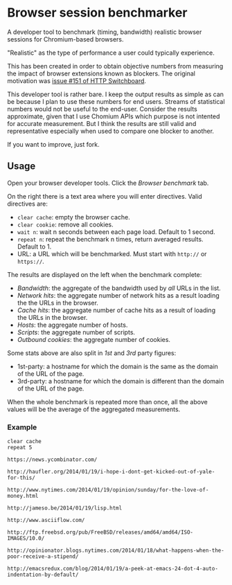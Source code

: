 # Browser session benchmarker

A developer tool to benchmark (timing, bandwidth) realistic browser sessions
for Chromium-based browsers.

"Realistic" as the type of performance a user could typically experience.

This has been created in order to obtain objective numbers from measuring the
impact of browser extensions known as blockers. The original motivation
was [issue #151 of HTTP Switchboard](https://github.com/gorhill/httpswitchboard/issues/151).

This developer tool is rather bare. I keep the output results as simple as can
be because I plan to use these numbers for end users. Streams of statistical
numbers would not be useful to the end-user. Consider the results approximate,
given that I use Chomium APIs which purpose is not intented for accurate
measurement. But I think the results are still valid and representative especially
when used to compare one blocker to another.

If you want to improve, just fork.


## Usage

Open your browser developer tools. Click the *Browser benchmark*  tab.

On the right there is a text area where you will enter directives. Valid directives
are:
- `clear cache`: empty the browser cache.
- `clear cookie`: remove all cookies.
- `wait n`: wait n seconds between each page load. Default to 1 second.
- `repeat n`: repeat the benchmark n times, return averaged results. Default to 1.
- URL: a URL which will be benchmarked. Must start with `http://` or `https://`.

The results are displayed on the left when the benchmark complete:
- *Bandwidth*: the aggregate of the bandwidth used by *all* URLs in the list.
- *Network hits*: the aggregate number of network hits as a result loading the the URLs in the browser.
- *Cache hits*: the aggregate number of cache hits as a result of loading the URLs in the browser.
- *Hosts*: the aggregate number of hosts.
- *Scripts*: the aggregate number of scripts.
- *Outbound cookies*: the aggregate number of cookies.

Some stats above are also split in *1st* and *3rd* party figures:
- 1st-party: a hostname for which the domain is the same as the domain of the URL of the page.
- 3rd-party: a hostname for which the domain is different than the domain of the URL of the page.

When the whole benchmark is repeated more than once, all the above values will
be the average of the aggregated measurements.

### Example

```
clear cache
repeat 5

https://news.ycombinator.com/

http://haufler.org/2014/01/19/i-hope-i-dont-get-kicked-out-of-yale-for-this/

http://www.nytimes.com/2014/01/19/opinion/sunday/for-the-love-of-money.html

http://jameso.be/2014/01/19/lisp.html

http://www.asciiflow.com/

http://ftp.freebsd.org/pub/FreeBSD/releases/amd64/amd64/ISO-IMAGES/10.0/

http://opinionator.blogs.nytimes.com/2014/01/18/what-happens-when-the-poor-receive-a-stipend/

http://emacsredux.com/blog/2014/01/19/a-peek-at-emacs-24-dot-4-auto-indentation-by-default/
```
